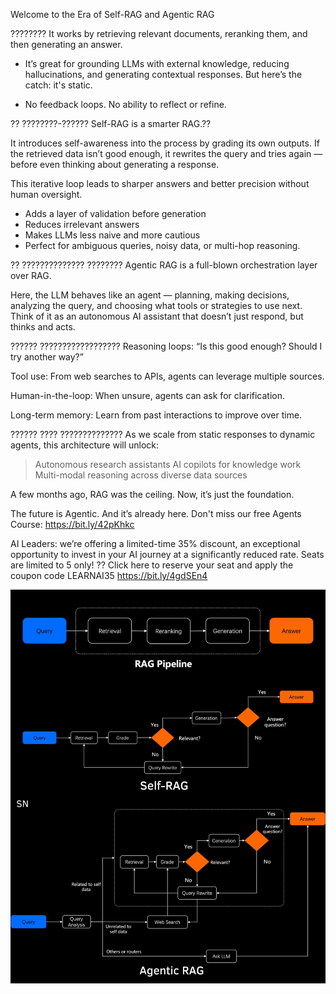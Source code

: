 Welcome to the Era of Self-RAG and Agentic RAG

????????
It works by retrieving relevant documents, reranking them, and then generating an answer.

+ It’s great for grounding LLMs with external knowledge, reducing hallucinations, and generating contextual responses.
But here’s the catch: it's static.

 - No feedback loops. No ability to reflect or refine.

?? ????????-??????
Self-RAG is a smarter RAG.??

 It introduces self-awareness into the process by grading its own outputs. If the retrieved data isn’t good enough, it rewrites the query and tries again — before even thinking about generating a response.

This iterative loop leads to sharper answers and better precision without human oversight.

+ Adds a layer of validation before generation
+ Reduces irrelevant answers
+ Makes LLMs less naive and more cautious
+ Perfect for ambiguous queries, noisy data, or multi-hop reasoning.

?? ?????????????? ????????
Agentic RAG is a full-blown orchestration layer over RAG.

 Here, the LLM behaves like an agent — planning, making decisions, analyzing the query, and choosing what tools or strategies to use next.
Think of it as an autonomous AI assistant that doesn’t just respond, but thinks and acts.

?????? ??????????????????
Reasoning loops: “Is this good enough? Should I try another way?”

Tool use: From web searches to APIs, agents can leverage multiple sources.

Human-in-the-loop: When unsure, agents can ask for clarification.

Long-term memory: Learn from past interactions to improve over time.

?????? ???? ??????????????
As we scale from static responses to dynamic agents, this architecture will unlock:

>Autonomous research assistants
>AI copilots for knowledge work
>Multi-modal reasoning across diverse data sources

A few months ago, RAG was the ceiling.
Now, it’s just the foundation.

The future is Agentic. And it’s already here.
Don't miss our free Agents Course: https://bit.ly/42pKhkc

AI Leaders: we’re offering a limited-time 35% discount, an exceptional opportunity to invest in your AI journey at a significantly reduced rate.
Seats are limited to 5 only!
?? Click here to reserve your seat and apply the coupon code LEARNAI35
https://bit.ly/4gdSEn4

<img src="AI_RAG.jpg">
